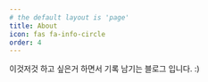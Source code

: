 ```yaml
---
# the default layout is 'page'
title: About
icon: fas fa-info-circle
order: 4
---
```


이것저것 하고 싶은거 하면서 기록 남기는 블로그 입니다. :)
